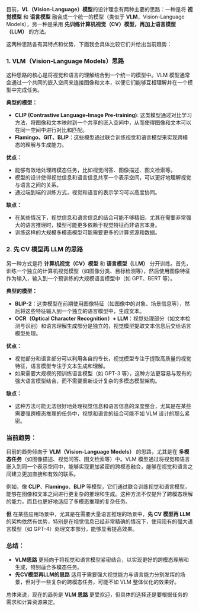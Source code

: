 目前，**VL（Vision-Language）模型**的设计理念有两种主要的思路：一种是将 **视觉模型** 和 **语言模型** 融合成一个统一的模型（类似于 **VLM**，Vision-Language Models），另一种是采用 **先训练计算机视觉（CV）模型，再加上语言模型（LLM）** 的方法。

这两种思路各有其特点和优势，下面我会具体比较它们并给出当前趋势：

### 1. **VLM（Vision-Language Models）思路**

这种思路的核心是将视觉和语言的理解结合到一个统一的模型中。VLM 模型通常会通过一个共同的嵌入空间来连接图像和文本，以便它们能够互相理解并在一个模型中完成任务。

**典型的模型：**

* **CLIP (Contrastive Language-Image Pre-training)**: 这类模型通过对比学习方法，将图像和文本映射到一个共享的嵌入空间中，从而使得图像和文本可以在同一空间中进行对比和匹配。
* **Flamingo、GIT、BLIP**：这些模型通过联合训练视觉和语言模型来实现跨模态的理解与生成能力。

**优点：**

* 能够有效地处理跨模态任务，比如视觉问答、图像描述、图文检索等。
* 模型的设计使得视觉信息和语言信息共享一个表示空间，可以更好地理解视觉与语言之间的关系。
* 通过端到端的训练方式，视觉和语言的表示学习可以高度协同。

**缺点：**

* 在某些情况下，视觉信息和语言信息的结合可能不够精细，尤其在需要非常强大的语言推理时，模型可能更多依赖于视觉特征而非语言本身。
* 训练这样的大规模多模态模型可能需要更多的计算资源和数据。

### 2. **先 CV 模型再 LLM 的思路**

另一种方式是将 **计算机视觉（CV）模型** 和 **语言模型（LLM）** 分开训练。首先，训练一个独立的计算机视觉模型（如图像分类、目标检测等），然后使用图像特征作为输入，输入到一个预训练的大规模语言模型中（如 GPT、BERT 等）。

**典型的模型：**

* **BLIP-2**：这类模型在前期使用图像特征（如图像中的对象、场景信息等），然后将这些特征输入到一个独立的语言模型中，生成文本。
* **OCR（Optical Character Recognition）+ LLM**：视觉处理部分（如文本检测与识别）和语言理解生成部分是独立的，视觉模型提取文本信息后交给语言模型处理。

**优点：**

* 视觉部分和语言部分可以利用各自的专长，视觉模型专注于提取高质量的视觉特征，语言模型专注于文本生成和理解。
* 如果需要大规模的预训练语言模型（如 GPT-3 等），这种方法更容易与现有的强大语言模型结合，而不需要重新设计复杂的多模态模型架构。

**缺点：**

* 这种方法可能无法很好地处理视觉信息和语言信息的深度整合，尤其是在某些需要强跨模态推理的任务中，视觉和语言的结合可能不如 VLM 设计的那么紧密。

### 当前趋势：

目前的趋势倾向于 **VLM（Vision-Language Models）** 的思路，尤其是在 **多模态任务**（如图像描述、视觉问答、图文检索等）中。VLM 模型通过将视觉和语言嵌入到同一个表示空间中，能够实现更加紧密的跨模态融合，能够在视觉和语言之间建立更加直接和有效的联系。

例如，像 **CLIP**、**Flamingo**、**BLIP** 等模型，它们通过联合训练视觉和语言模型，能够在图像和文本之间进行更复杂的推理和生成。这种方法不仅提升了跨模态理解的能力，而且也更好地适应了多模态推理的复杂任务。

**但** 在某些应用场景中，尤其是在需要大量语言推理的场景中，**先 CV 模型再 LLM** 的架构依然有优势，特别是在视觉信息已经非常精确的情况下，使用现有的强大语言模型（如 GPT-4）处理文本部分，能够显著提高效果。

### 总结：

* **VLM思路** 更倾向于将视觉和语言模型紧密结合，以实现更好的跨模态理解和生成，特别适合多模态任务。
* **先CV模型再LLM的思路** 适用于需要强大视觉能力与语言能力分别发挥的场景，但对于一些复杂的跨模态任务，可能不如 VLM 整体优化的效果好。

总体来说，现在的趋势是 **VLM 思路** 更受欢迎，但具体的选择还是要根据任务的需求和计算资源来定。
